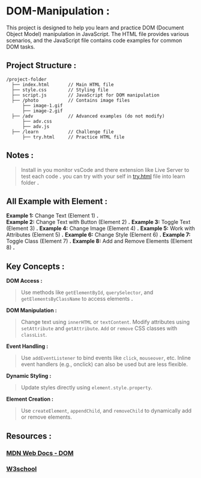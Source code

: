 # DOM-Manipulation :
This project is designed to help you learn and practice DOM (Document Object Model) manipulation in JavaScript. 
The HTML file provides various scenarios, and the JavaScript file contains code examples for common DOM tasks.


## Project Structure :

```arduino
/project-folder
  ├── index.html       // Main HTML file
  ├── style.css        // Styling file
  ├── script.js        // JavaScript for DOM manipulation
  ├── /photo           // Contains image files
      ├── image-1.gif
      ├── image-2.gif
  ├── /adv             // Advanced examples (do not modify)
      ├── adv.css
      ├── adv.js
  ├── /learn           // Challenge file
      ├── try.html     // Practice HTML file
```

## Notes :

> Install in you monitor vsCode and there extension like Live Server to test each code **.**
> you can try with your self in [try.html](./learn/try.html) file into learn folder **.**

## All Example with Element :

**Example 1:** Change Text (Element 1) **.** <br>
**Example 2:** Change Text with Button (Element 2) **.**
**Example 3:** Toggle Text (Element 3) **.**
**Example 4:** Change Image (Element 4) **.**
**Example 5:** Work with Attributes (Element 5) **.**
**Example 6:** Change Style (Element 6) **.**
**Example 7:** Toggle Class (Element 7) **.**
**Example 8:** Add and Remove Elements (Element 8) **.**

## Key Concepts :

**DOM Access :**

 > Use methods like `getElementById`, `querySelector`, and `getElementsByClassName` to access elements **.**

**DOM Manipulation :**

> Change text using `innerHTML` or `textContent`.
> Modify attributes using `setAttribute` and `getAttribute`.
> `Add` or `remove` CSS classes with `classList`.

**Event Handling :**

> Use `addEventListener` to bind events like `click`, `mouseover`, etc.
> Inline event handlers (e.g., onclick) can also be used but are less flexible.

**Dynamic Styling :**

> Update styles directly using `element.style.property`.

**Element Creation :**

> Use `createElement`, `appendChild`, and `removeChild` to dynamically add or remove elements.



## Resources :

### [MDN Web Docs - DOM](https://developer.mozilla.org/en-US/docs/Web/API/Document_Object_Model)
### [W3school](https://www.w3schools.com/howto/)
